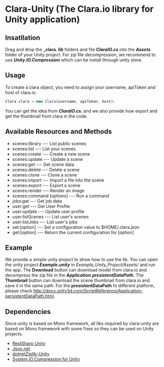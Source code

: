 # Clara-Unity (The Clara.io library for Unity application)
 
## Insatllation
 Drag and drop the **_clara**, **_lib_** folders and file **_ClaraIO.cs_** into the **_Assets_** folder of your Unity project.
 For zip file decompression, we recommend to use **_Unity.IO.Compression_** which can be install through unity store.
 
 
## Usage
 To create a clara object, you need to assign your username, apiToken and host of clara.io.
 ```Javascript
 Clara clara = new Clara(username, apiToken, host);
```
You can get the idea from **_ClaraIO.cs_**, and we also provide how export and get the thumbnail from clara in the code. 
 
## Available Resources and Methods
* scenes:library --- List public scenes
* scenes:list --- List your scenes
* scenes:create --- Create a new scene
* scenes:update --- Update a scene
* scenes:get --- Get scene data
* scenes:delete --- Delete a scene
* scenes:clone --- Clone a scene
* scenes:import --- Import a file into the scene
* scenes:export --- Export a scene
* scenes:render --- Render an image
* scenes:command [options] --- Run a command
* jobs:get --- Get job data
* user:get --- Get User Profile
* user:update --- Update user profile
* user:listScenes --- List user's scenes
* user:listJobs --- List user's jobs
* set:[option] --- Set a configuration value to $HOME/.clara.json
* get:[option] --- Return the current configuration for [option]
 
## Example
 We provide a simple unity project to show how to use the lib. 
 You can open the unity project **_Example.unity_** in _Example_Unity_Project/Assets/_ and run the app. 
 The **Download** button can download model from clara.io and decompress the zip file in the **_Application.presistentDataPath_**.
 The **Thumbnail** button can download the scene thumbnail from clara.io and save it in the same path.
 For the **presistentDataPath** fo different platform, please check http://docs.unity3d.com/ScriptReference/Application-persistentDataPath.html. 

## Dependencies
 Since unity is based on Mono framework, all libs required by clara-unity are based on Mono framework with some fixes so they can be used on Unity projects.
 *  [RestSharp Unity](https://github.com/Cratesmith/RestSharp-for-unity3d)
 *  [Json.net](http://www.newtonsoft.com/json)
 *  [dotnetZiplib-Unity](https://github.com/r2d2rigo/dotnetzip-for-unity)
 *  [System.IO.Compression for Unity](https://www.assetstore.unity3d.com/en/#!/content/31902)
 

